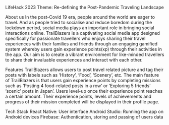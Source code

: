 LifeHack 2023
Theme: Re-defining the Post-Pandemic Traveling Landscape


About us
In the post-Covid 19 era, people around the world are eager to travel. And as people tried to socialise and reduce boredom during the lockdown period, social media plays an important role in bringing social interactions online. TrailBlazers is a captivating social media app designed specifically for passionate travellers who enjoys sharing their travel experiences with their families and friends through an engaging gamified system whereby users gain experience points(xp) through their activities in the app. Our aim is to create a vibrant environment for like-minded travellers to share their invaluable experiences and interact with each other. 

Features
TrailBlazers allows users to post travel related picture and tag their posts with labels such as ‘History’, ‘Food’, ‘Scenery’, etc. The main feature of TrailBlazers is that users gain experience points by completing missions such as ‘Posting 4 food-related posts in a row’ or ‘Exploring 5 friends’ ‘scenic’ posts in Japan’. Users level-up once their experience point reaches a certain amount.
Their experience points, levels of achievements and progress of their mission completed will be displayed in their profile page. 

Tech Stack
React Native: User interface
Android Studio: Running the app on Android devices
Firebase: Authentication, storing and passing of users data


